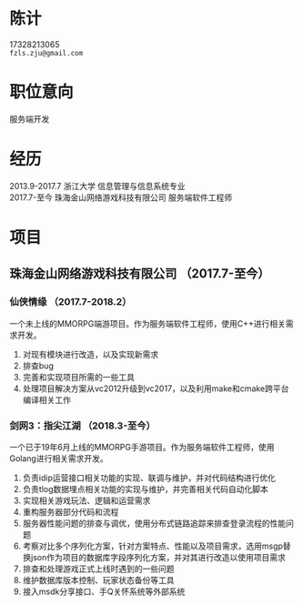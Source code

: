 # 陈计 #
17328213065<br/>
`fzls.zju@gmail.com`<br/>

# 职位意向 #
服务端开发<br/>

# 经历 #
2013.9-2017.7 浙江大学 信息管理与信息系统专业<br/>
2017.7-至今 珠海金山网络游戏科技有限公司 服务端软件工程师<br/>

# 项目 #
## 珠海金山网络游戏科技有限公司 （2017.7-至今）
### 仙侠情缘 （2017.7-2018.2）
一个未上线的MMORPG端游项目。作为服务端软件工程师，使用C++进行相关需求开发。
1. 对现有模块进行改造，以及实现新需求
2. 排查bug
3. 完善和实现项目所需的一些工具
4. 处理项目解决方案从vc2012升级到vc2017，以及利用make和cmake跨平台编译相关工作

### 剑网3：指尖江湖 （2018.3-至今）
一个已于19年6月上线的MMORPG手游项目。作为服务端软件工程师，使用Golang进行相关需求开发。
1. 负责idip运营接口相关功能的实现、联调与维护，并对代码结构进行优化
2. 负责tlog数据埋点相关功能的实现与维护，并完善相关代码自动化脚本
3. 实现相关游戏玩法、逻辑和运营需求
4. 重构服务器部分代码和流程
5. 服务器性能问题的排查与调优，使用分布式链路追踪来排查登录流程的性能问题
6. 考察对比多个序列化方案，针对方案特点、性能以及项目需求，选用msgp替换json作为项目的数据库字段序列化方案，并对其进行改造以使用项目需求
7. 排查和处理游戏正式上线时遇到的一些问题
8. 维护数据库版本控制、玩家状态备份等工具
9. 接入msdk分享接口、手Q关怀系统等外部系统
